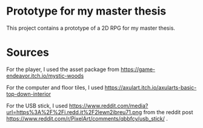 # Prototype for my master thesis
This project contains a prototype of a 2D RPG for my master thesis.

# Sources
For the player, I used the asset package from https://game-endeavor.itch.io/mystic-woods 


For the computer and floor tiles, I used https://axulart.itch.io/axularts-basic-top-down-interior

For the USB stick, I used https://www.reddit.com/media?url=https%3A%2F%2Fi.redd.it%2F2lewn2ibreu71.png from the reddit post https://www.reddit.com/r/PixelArt/comments/qbbfcy/usb_stick/ .


